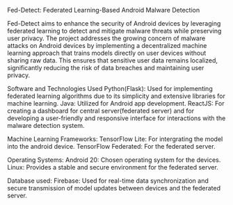 Fed-Detect: Federated Learning-Based Android Malware Detection

Fed-Detect aims to enhance the security of Android devices by leveraging federated learning to detect and mitigate malware threats while preserving user privacy. 
The project addresses the growing concern of malware attacks on Android devices by implementing a decentralized machine learning approach that trains models 
directly on user devices without sharing raw data. This ensures that sensitive user data remains localized, significantly reducing the risk of data breaches and maintaining user privacy.

Software and Technologies Used
  Python(Flask): Used for implementing federated learning algorithms due to its simplicity and extensive libraries for machine learning.
  Java: Utilized for Android app development.
  ReactJS: For creating a dashboard for central server(federated server) and for developing a user-friendly and responsive interface for interactions with the malware detection system.

Machine Learning Frameworks:
  TensorFlow Lite: For intergrating the model into the android device.
  TensorFlow Federated: For the federated server.
  
Operating Systems:
  Android 20: Chosen operating system for the devices.
  Linux: Provides a stable and secure environment for the federated server.
  
Database used:
  Firebase: Used for real-time data synchronization and secure transmission of model updates between devices and the federated server.


